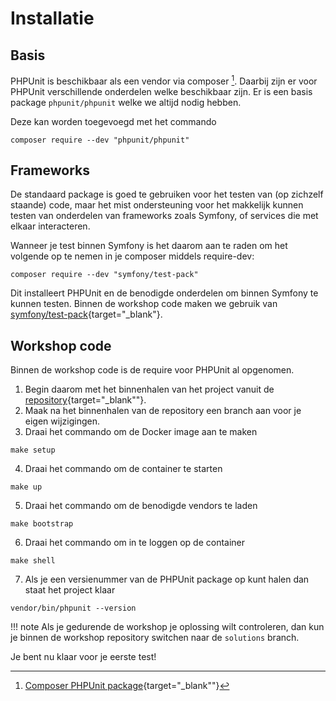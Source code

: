 Installatie
===========

## Basis
PHPUnit is beschikbaar als een vendor via composer [^composer].
Daarbij zijn er voor PHPUnit verschillende onderdelen welke beschikbaar zijn.
Er is een basis package `phpunit/phpunit` welke we altijd nodig hebben.

Deze kan worden toegevoegd met het commando

``` shell
composer require --dev "phpunit/phpunit"
```

## Frameworks
De standaard package is goed te gebruiken voor het testen van (op zichzelf staande)
code, maar het mist ondersteuning voor het makkelijk kunnen testen van onderdelen van
frameworks zoals Symfony, of services die met elkaar interacteren.

Wanneer je test binnen Symfony is het daarom aan te raden om het volgende op te nemen in
je composer middels require-dev:

``` shell
composer require --dev "symfony/test-pack"
```

Dit installeert PHPUnit en de benodigde onderdelen om binnen Symfony te kunnen testen.
Binnen de workshop code maken we gebruik van [symfony/test-pack](https://symfony.com/doc/current/testing.html){target="_blank"}.

## Workshop code
Binnen de workshop code is de require voor PHPUnit al opgenomen.

1. Begin daarom met het binnenhalen van het project vanuit de
[repository](https://github.com/wimulkeman/symfony-unit-test-workshop){target="_blank""}.
2. Maak na het binnenhalen van de repository een branch aan voor je eigen wijzigingen.
3. Draai het commando om de Docker image aan te maken
```shell
make setup
```
4. Draai het commando om de container te starten
```shell
make up
```
5. Draai het commando om de benodigde vendors te laden
```shell
make bootstrap
```
6. Draai het commando om in te loggen op de container
```shell
make shell
```
7. Als je een versienummer van de PHPUnit package op kunt halen dan staat het project klaar
```shell
vendor/bin/phpunit --version
```

!!! note
    Als je gedurende de workshop je oplossing wilt controleren, dan kun je binnen
    de workshop repository switchen naar de `solutions` branch.

Je bent nu klaar voor je eerste test!

[^composer]: [Composer PHPUnit package](https://packagist.org/packages/phpunit/phpunit){target="_blank""}